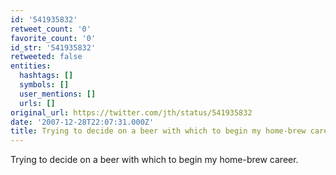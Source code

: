 ```yaml
---
id: '541935832'
retweet_count: '0'
favorite_count: '0'
id_str: '541935832'
retweeted: false
entities:
  hashtags: []
  symbols: []
  user_mentions: []
  urls: []
original_url: https://twitter.com/jth/status/541935832
date: '2007-12-28T22:07:31.000Z'
title: Trying to decide on a beer with which to begin my home-brew career.
---
```


Trying to decide on a beer with which to begin my home-brew career.